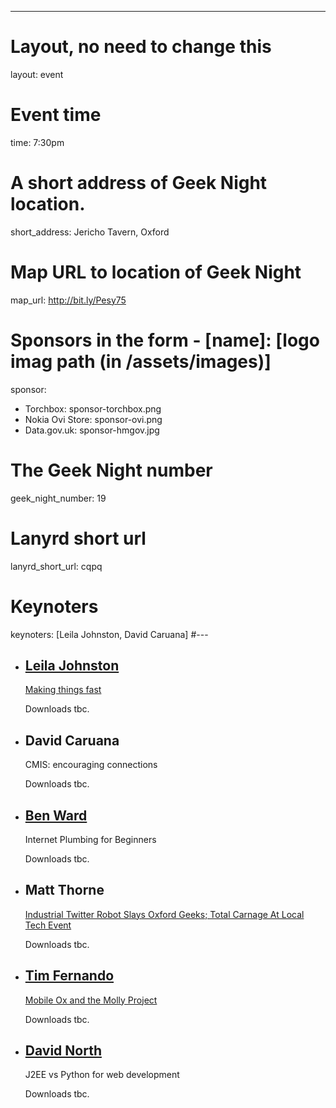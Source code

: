 ---
# Layout, no need to change this
layout: event

# Event time
time: 7:30pm

# A short address of Geek Night location. 
short_address: Jericho Tavern, Oxford

# Map URL to location of Geek Night
map_url: http://bit.ly/Pesy75

# Sponsors in the form - [name]: [logo imag path (in /assets/images)]
sponsor: 
- Torchbox: sponsor-torchbox.png
- Nokia Ovi Store: sponsor-ovi.png
- Data.gov.uk: sponsor-hmgov.jpg

# The Geek Night number
geek_night_number: 19

# Lanyrd short url
lanyrd_short_url: cqpq

# Keynoters
keynoters: [Leila Johnston, David Caruana]
#---

<ul class="keynotes">
    <li itemprop="performer" itemscope="itemscope" itemtype="http://schema.org/Person">
        <a href="http://enemyofchaos.wordpress.com/" itemprop="url"><h2 itemprop="name">Leila Johnston</h2></a>
        <p><a href="http://finalbullet.com/" >Making things fast</a></p>
        <div class="downloads">
Downloads tbc.
        </div>
    </li>
    <li itemprop="performer" itemscope="itemscope" itemtype="http://schema.org/Person">
        <h2 itemprop="name">David Caruana</h2>
        <p>CMIS: encouraging connections</p>
        <div class="downloads">
Downloads tbc.
        </div>
    </li>
</ul>

<ul class="microslots">
    <li itemprop="performer" itemscope="itemscope" itemtype="http://schema.org/Person">
        <a href="http://crouchingbadger.com/" itemprop="url"><h2 itemprop="name">Ben Ward</h2></a>
        <p>Internet Plumbing for Beginners</p>
        <div class="downloads">
Downloads tbc.
        </div>
    </li>
    <li itemprop="performer" itemscope="itemscope" itemtype="http://schema.org/Person">
        <h2 itemprop="name">Matt Thorne</h2>
        <p><a href="http://blog.mattythorne.com/2010/09/18/scribblybot-the-full-story/">Industrial Twitter Robot Slays Oxford Geeks; Total Carnage At Local Tech Event</a></p>
        <div class="downloads">
Downloads tbc.
        </div>
    </li>
    <li itemprop="performer" itemscope="itemscope" itemtype="http://schema.org/Person">
        <a href="http://timfernando.com" itemprop="url"><h2 itemprop="name">Tim Fernando</h2></a>
        <p><a href="http://m.ox.ac.uk">Mobile Ox and the Molly Project</a></p>
        <div class="downloads">
Downloads tbc.
        </div>
    </li>
    <li itemprop="performer" itemscope="itemscope" itemtype="http://schema.org/Person">
        <a href="http://www.dnorth.net" itemprop="url"><h2 itemprop="name">David North</h2></a>
        <p>J2EE vs Python for web development</p>
        <div class="downloads">
Downloads tbc.
        </div>
    </li>
</ul>


